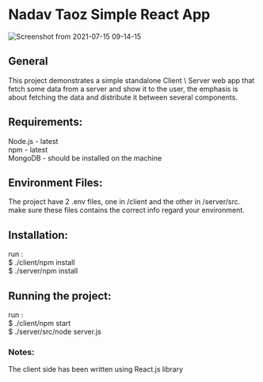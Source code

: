 # Nadav Taoz Simple React App

![Screenshot from 2021-07-15 09-14-15](https://user-images.githubusercontent.com/2677593/125738373-ec673bce-585e-47f8-976f-e18ff20cc0f3.png)

## General

This project demonstrates a simple standalone Client \ Server web app that 
fetch some data from a server and show it to the user, the emphasis is 
about fetching the data and distribute it between several components.

## Requirements:

Node.js - latest\
npm - latest\
MongoDB - should be installed on the machine 

## Environment Files:

The project have 2 .env files, one in /client and the other in 
/server/src. make sure these files contains the correct info regard your environment. 

## Installation:

run :\
$ ./client/npm install \
$ ./server/npm install

## Running the project:

run :\
$ ./client/npm start \
$ ./server/src/node server.js 

### Notes:

The client side has been written using React.js library 


